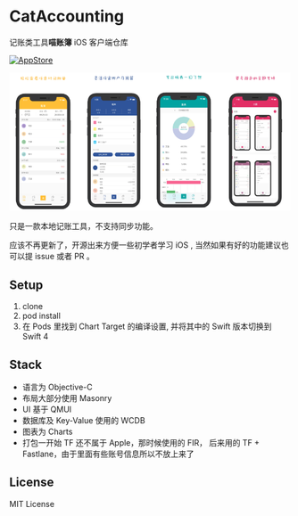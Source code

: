 # CatAccounting

记账类工具**喵账簿** iOS 客户端仓库

[<img src="https://cloud.githubusercontent.com/assets/219689/5575342/963e0ee8-9013-11e4-8091-7ece67d64729.png" width="120" alt="AppStore"/>](https://apps.apple.com/cn/app/id1308678908)

<img src="https://github.com/Rannie/cat-account-ios/blob/master/screens/Screen%20Shot%202019-08-01%20at%209.25.41%20AM.png" width="25%"><img src="https://github.com/Rannie/cat-account-ios/blob/master/screens/Screen%20Shot%202019-08-01%20at%209.27.13%20AM.png" width="25%"><img src="https://github.com/Rannie/cat-account-ios/blob/master/screens/Screen%20Shot%202019-08-01%20at%209.27.26%20AM.png" width="25%"><img src="https://github.com/Rannie/cat-account-ios/blob/master/screens/Screen%20Shot%202019-08-01%20at%209.27.35%20AM.png" width="25%"> 

只是一款本地记账工具，不支持同步功能。

应该不再更新了，开源出来方便一些初学者学习 iOS , 当然如果有好的功能建议也可以提 issue   或者 PR 。

## Setup

1. clone
2. pod install
3. 在 Pods 里找到 Chart Target 的编译设置, 并将其中的 Swift 版本切换到 Swift 4

## Stack

* 语言为 Objective-C
* 布局大部分使用 Masonry
* UI 基于 QMUI
* 数据库及 Key-Value 使用的 WCDB
* 图表为 Charts
* 打包一开始 TF 还不属于 Apple，那时候使用的 FIR， 后来用的 TF + Fastlane，由于里面有些账号信息所以不放上来了

## License

MIT License


